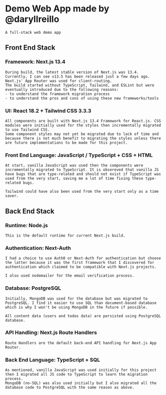 # Demo Web App made by @daryllreillo
    A full-stack web demo app

## Front End Stack
### Framework: Next.js 13.4
    During build, the latest stable version of Next.js was 13.4. Currently, I can see v13.5 has been released just a few days ago.
    Next.js' App Router was used for client-routing.
    The build started without TypeScript, Tailwind, and ESLint but were eventually introduced due to the following reasons:
    - to understand the framework migration process
    - to understand the pros and cons of using these new frameworks/tools

### UI: React 18.2 + Tailwind CSS 3.3.3
    All components are built with Next.js 13.4 Framework for React.js. CSS modules were initially used for the styles then incrementally migrated to use Tailwind CSS.
    Some component styles may not yet be migrated due to lack of time and because there is not much benefit to migrating the styles unless there are future implementations to be made for this project.

### Front End Language: JavaScript / TypeScript + CSS + HTML
    At start, vanilla JavaScript was used then the components were incrementally migrated to TypeScript. It is obsereved that vanilla JS have bugs that are type-related and should not exist if TypeScript was used from the very start, saving me a lot of time fixing these type-related bugs.

    Tailwind could have also been used from the very start only as a time saver.

## Back End Stack
### Runtime: Node.js
    This is the default runtime for current Next.js build.

### Authentication: Next-Auth
    I had a choice to use Auth0 or Next-Auth for authentication but choose the latter because it was the first framework that I discovered for authentication which claimed to be compatible with Next.js projects.

    I also used nodemailer for the email verification process.

### Database: PostgreSQL
    Initially, MongoDB was used for the database but was migrated to PostgreSQL. I find it easier to use SQL than document-based database which is why I won't be using MongoDB in the future if possible.

    All content data (users and todos data) are persisted using PostgreSQL database.

### API Handling: Next.js Route Handlers
    Route Handlers are the default back-end API handling for Next.js App Router.

### Back End Language: TypeScript + SQL
    As mentioned, vanilla JavaScript was used initially for this project then I migrated all JS code to TypeScript to learn the migration process.
    MongoDB (no-SQL) was also used initially but I also migrated all the database code to PostgreSQL with the same reason as above.